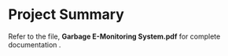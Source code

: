 ﻿# Project Summary

Refer to the file, **Garbage E-Monitoring System.pdf** for complete documentation .
